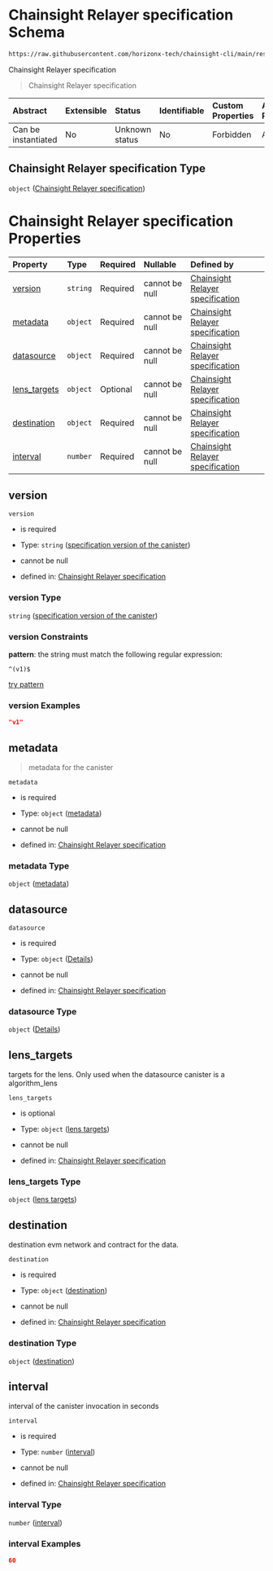 # Chainsight Relayer specification Schema

```txt
https://raw.githubusercontent.com/horizonx-tech/chainsight-cli/main/resources/schema/relayer.json
```

Chainsight Relayer specification

> Chainsight Relayer specification

| Abstract            | Extensible | Status         | Identifiable | Custom Properties | Additional Properties | Access Restrictions | Defined In                                                    |
| :------------------ | :--------- | :------------- | :----------- | :---------------- | :-------------------- | :------------------ | :------------------------------------------------------------ |
| Can be instantiated | No         | Unknown status | No           | Forbidden         | Allowed               | none                | [relayer.json](../../out/relayer.json "open original schema") |

## Chainsight Relayer specification Type

`object` ([Chainsight Relayer specification](relayer.md))

# Chainsight Relayer specification Properties

| Property                       | Type     | Required | Nullable       | Defined by                                                                                                                                 |
| :----------------------------- | :------- | :------- | :------------- | :----------------------------------------------------------------------------------------------------------------------------------------- |
| [version](#version)            | `string` | Required | cannot be null | [Chainsight Relayer specification](relayer-properties-specification-version-of-the-canister.md "#/properties/version#/properties/version") |
| [metadata](#metadata)          | `object` | Required | cannot be null | [Chainsight Relayer specification](relayer-properties-metadata.md "#/properties/metadata#/properties/metadata")                            |
| [datasource](#datasource)      | `object` | Required | cannot be null | [Chainsight Relayer specification](relayer-properties-datasource.md "#/properties/datasource#/properties/datasource")                      |
| [lens\_targets](#lens_targets) | `object` | Optional | cannot be null | [Chainsight Relayer specification](relayer-properties-lens-targets.md "#/properties/lens_targets#/properties/lens_targets")                |
| [destination](#destination)    | `object` | Required | cannot be null | [Chainsight Relayer specification](relayer-properties-destination.md "#/properties/destination#/properties/destination")                   |
| [interval](#interval)          | `number` | Required | cannot be null | [Chainsight Relayer specification](relayer-properties-interval.md "#/properties/interval#/properties/interval")                            |

## version



`version`

*   is required

*   Type: `string` ([specification version of the canister](relayer-properties-specification-version-of-the-canister.md))

*   cannot be null

*   defined in: [Chainsight Relayer specification](relayer-properties-specification-version-of-the-canister.md "#/properties/version#/properties/version")

### version Type

`string` ([specification version of the canister](relayer-properties-specification-version-of-the-canister.md))

### version Constraints

**pattern**: the string must match the following regular expression:&#x20;

```regexp
^(v1)$
```

[try pattern](https://regexr.com/?expression=%5E\(v1\)%24 "try regular expression with regexr.com")

### version Examples

```json
"v1"
```

## metadata



> metadata for the canister

`metadata`

*   is required

*   Type: `object` ([metadata](relayer-properties-metadata.md))

*   cannot be null

*   defined in: [Chainsight Relayer specification](relayer-properties-metadata.md "#/properties/metadata#/properties/metadata")

### metadata Type

`object` ([metadata](relayer-properties-metadata.md))

## datasource



`datasource`

*   is required

*   Type: `object` ([Details](relayer-properties-datasource.md))

*   cannot be null

*   defined in: [Chainsight Relayer specification](relayer-properties-datasource.md "#/properties/datasource#/properties/datasource")

### datasource Type

`object` ([Details](relayer-properties-datasource.md))

## lens\_targets

targets for the lens. Only used when the datasource canister is a algorithm\_lens

`lens_targets`

*   is optional

*   Type: `object` ([lens targets](relayer-properties-lens-targets.md))

*   cannot be null

*   defined in: [Chainsight Relayer specification](relayer-properties-lens-targets.md "#/properties/lens_targets#/properties/lens_targets")

### lens\_targets Type

`object` ([lens targets](relayer-properties-lens-targets.md))

## destination

destination evm network and contract for the data.

`destination`

*   is required

*   Type: `object` ([destination](relayer-properties-destination.md))

*   cannot be null

*   defined in: [Chainsight Relayer specification](relayer-properties-destination.md "#/properties/destination#/properties/destination")

### destination Type

`object` ([destination](relayer-properties-destination.md))

## interval

interval of the canister invocation in seconds

`interval`

*   is required

*   Type: `number` ([interval](relayer-properties-interval.md))

*   cannot be null

*   defined in: [Chainsight Relayer specification](relayer-properties-interval.md "#/properties/interval#/properties/interval")

### interval Type

`number` ([interval](relayer-properties-interval.md))

### interval Examples

```json
60
```
